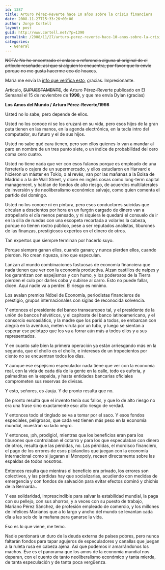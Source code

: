 ```yaml
---
id: 1387
title: Arturo Pérez-Reverte hace 10 años sobre la crisis financiera
date: 2008-11-27T15:33:26+00:00
author: Jorge Cortell
layout: post
guid: http://www.cortell.net/?p=1390
permalink: /2008/11/27/arturo-perez-reverte-hace-10-anos-sobre-la-crisis-financiera/
categories:
  - General
---
```

<span style="text-decoration: line-through">NOTA: No he encontrado el enlace o referencia alguna al original de el artículo reseñado, así que si alguien lo encuentra, por favor que lo envíe porque no me gusta hacerme eco de hoaxes</span>.

María me envía la <a title="http://www.xlsemanal.com/web/articulo.php?id=37397&id_edicion=3687" href="http://www.xlsemanal.com/web/articulo.php?id=37397&id_edicion=3687" target="_blank">info que verifica esto</a>, gracias. Impresionante.

Artículo, <span style="text-decoration: line-through">SUPUESTAMENTE</span>, de Arturo Pérez-Reverte publicado en El Semanal el 15 de noviembre de **1998**, y que me envía Dylan (gracias)

**Los Amos del Mundo / Arturo Pérez-Reverte/1998**

Usted no lo sabe, pero depende de ellos.
  
Usted no los conoce ni se los cruzará en su vida, pero esos hijos de la gran puta tienen en las manos, en la agenda electrónica, en la tecla intro del computador, su futuro y el de sus hijos.
  
Usted no sabe qué cara tienen, pero son ellos quienes lo van a mandar al paro en nombre de un tres punto siete, o un índice de probabilidad del cero coma cero cuatro.
  
Usted no tiene nada que ver con esos fulanos porque es empleado de una ferretería o cajera de un supermercado, y ellos estudiaron en Harvard e hicieron un máster en Tokio, o al revés, van por las mañanas a la Bolsa de Madrid o a la de Wall Street, y dicen en inglés cosas como long-term capital management, y hablan de fondos de alto riesgo, de acuerdos multilaterales de inversión y de neoliberalismo económico salvaje, como quien comenta el partido del domingo.
  
Usted no los conoce ni en pintura, pero esos conductores suicidas que circulan a doscientos por hora en un furgón cargado de dinero van a atropellarlo el día menos pensado, y ni siquiera le quedará el consuelo de ir en la silla de ruedas con una escopeta recortada a volarles la cabeza, porque no tienen rostro público, pese a ser reputados analistas, tiburones de las finanzas, prestigiosos expertos en el dinero de otros.
  
Tan expertos que siempre terminan por hacerlo suyo.
  
Porque siempre ganan ellos, cuando ganan; y nunca pierden ellos, cuando pierden. No crean riqueza, sino que especulan.
  
Lanzan al mundo combinaciones fastuosas de economía financiera que nada tienen que ver con la economía productiva. Alzan castillos de naipes y los garantizan con espejismos y con humo, y los poderosos de la Tierra pierden el culo por darles coba y subirse al carro. Esto no puede fallar, dicen. Aquí nadie va a perder. El riesgo es mínimo.
  
Los avalan premios Nóbel de Economía, periodistas financieros de prestigio, grupos internacionales con siglas de reconocida solvencia.
  
Y entonces el presidente del banco transeuropeo tal, y el presidente de la unión de bancos helvéticos, y el capitoste del banco latinoamericano, y el consorcio euroasiático, y la madre que los parió a todos, se embarcan con alegría en la aventura, meten viruta por un tubo, y luego se sientan a esperar ese pelotazo que los va a forrar aún más a todos ellos y a sus representados.
  
Y en cuanto sale bien la primera operación ya están arriesgando más en la segunda, que el chollo es el chollo, e intereses de un tropecientos por ciento no se encuentran todos los días.
  
Y aunque ese espejismo especulador nada tiene que ver con la economía real, con la vida de cada día de la gente en la calle, todo es euforia, y palmaditas en la espalda, y hasta entidades bancarias oficiales comprometen sus reservas de divisas.
  
Y esto, señores, es Jauja. Y de pronto resulta que no.
  
De pronto resulta que el invento tenía sus fallos, y que lo de alto riesgo no era una frase sino exactamente eso: alto riesgo de verdad.
  
Y entonces todo el tinglado se va a tomar por el saco. Y esos fondos especiales, peligrosos, que cada vez tienen más peso en la economía mundial, muestran su lado negro.
  
Y entonces, ¡oh, prodigio!, mientras que los beneficios eran para los tiburones que controlaban el cotarro y para los que especulaban con dinero de otros, resulta que las pérdidas, no. Las pérdidas, el mordisco financiero, el pago de los errores de esos pijolandios que juegan con la economía internacional como si jugaran al Monopoly, recaen directamente sobre las espaldas de todos nosotros.
  
Entonces resulta que mientras el beneficio era privado, los errores son colectivos, y las pérdidas hay que socializarlas, acudiendo con medidas de emergencia y con fondos de salvación para evitar efectos dominó y chichis de la Bernarda..
  
Y esa solidaridad, imprescindible para salvar la estabilidad mundial, la paga con su pellejo, con sus ahorros, y a veces con su puesto de trabajo, Mariano Pérez Sánchez, de profesión empleado de comercio, y los millones de infelices Marianos que a lo largo y ancho del mundo se levantan cada día a las seis de la mañana para ganarse la vida.
  
Eso es lo que viene, me temo.
  
Nadie perdonará un duro de la deuda externa de países pobres, pero nunca faltarán fondos para tapar agujeros de especuladores y canallas que juegan a la ruleta rusa en cabeza ajena. Así que podemos ir amarrándonos los machos. Ése es el panorama que los amos de la economía mundial nos deparan, con el cuento de tanto neoliberalismo económico y tanta mierda, de tanta especulación y de tanta poca vergüenza.